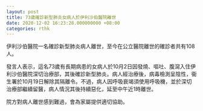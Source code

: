 ```yaml
---
layout: post
title: 73歲確診新型肺炎女病人於伊利沙伯醫院離世
date: 2020-12-02 16:23:28.000000000 +08:00
categories: rthk
---
```


伊利沙伯醫院一名確診新型肺炎病人離世，至今在公立醫院離世的確診者共有108人。
 
發言人表示，這名73歲有長期病患的女病人於10月2日因發燒、嘔吐、腹瀉入住伊利沙伯醫院深切治療部，其後確診新型肺炎。病人經治療後，病毒檢測呈陰性，衞生署於10月19日解除其隔離令。不過，病人因呼吸衰竭須使用呼吸機，並於深切治療部繼續留醫，病人情況其後持續惡化，延至中午近1時離世。

院方對病人離世感到難過，會為家屬提供適切協助。
